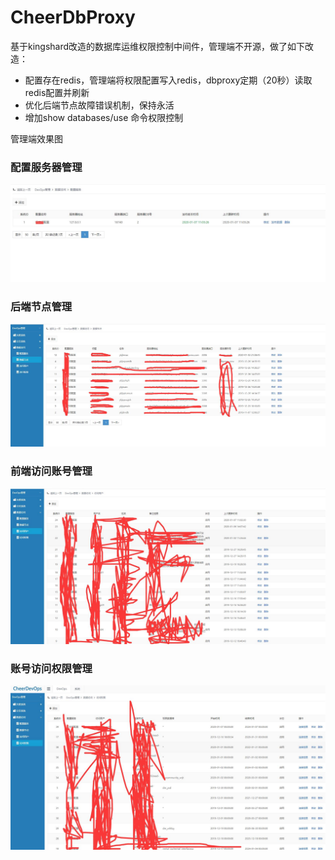 # CheerDbProxy
基于kingshard改造的数据库运维权限控制中间件，管理端不开源，做了如下改造：
- 配置存在redis，管理端将权限配置写入redis，dbproxy定期（20秒）读取redis配置并刷新
- 优化后端节点故障错误机制，保持永活
- 增加show databases/use 命令权限控制

管理端效果图

### 配置服务器管理
![image](https://raw.githubusercontent.com/chwjbn/CheerDbProxy/master/Doc/1.jpg)

### 后端节点管理
![image](https://raw.githubusercontent.com/chwjbn/CheerDbProxy/master/Doc/2.jpg)

### 前端访问账号管理
![image](https://raw.githubusercontent.com/chwjbn/CheerDbProxy/master/Doc/3.jpg)

### 账号访问权限管理
![image](https://raw.githubusercontent.com/chwjbn/CheerDbProxy/master/Doc/4.jpg)
